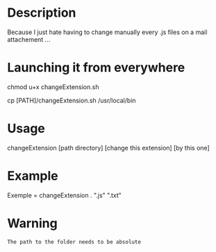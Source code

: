 # Description

Because I just hate having to change manually every .js files on a mail attachement ...

# Launching it from everywhere

chmod u+x changeExtension.sh

cp [PATH]/changeExtension.sh /usr/local/bin

# Usage 

changeExtension [path directory] [change this extension] [by this one]

# Example

Exemple = changeExtension . ".js" ".txt"

# Warning

`The path to the folder needs to be absolute`